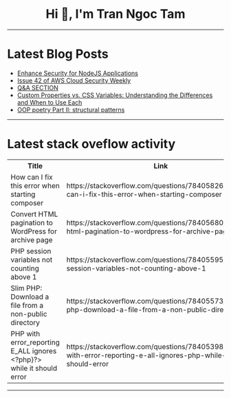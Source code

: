 <h1 align="center">Hi 👋, I'm Tran Ngoc Tam</h1>

---

# Latest Blog Posts 
<!-- BLOG-POST-LIST:START -->
- [Enhance Security for NodeJS Applications](https://dev.to/chauhoangminhnguyen/enhance-security-for-nodejs-applications-395b)
- [Issue 42 of AWS Cloud Security Weekly](https://dev.to/aws-builders/issue-42-of-aws-cloud-security-weekly-3m8b)
- [Q&amp;A SECTION](https://dev.to/pearlodi/qa-section-52di)
- [Custom Properties vs. CSS Variables: Understanding the Differences and When to Use Each](https://dev.to/ibiyeyellowe/custom-properties-vs-css-variables-understanding-the-differences-and-when-to-use-each-4om4)
- [OOP poetry Part II: structural patterns](https://dev.to/eatyourabstractions/oop-poetry-part-ii-structural-patterns-22n8)
<!-- BLOG-POST-LIST:END -->

---

# Latest stack oveflow activity
<table>
  <tr><th>Title</th><th>Link</th></tr>
  <!-- STACKOVERFLOW:START --><tr><td>How can I fix this error when starting composer</td><td>https://stackoverflow.com/questions/78405826/how-can-i-fix-this-error-when-starting-composer</td></tr><tr><td>Convert HTML pagination to WordPress for archive page</td><td>https://stackoverflow.com/questions/78405680/convert-html-pagination-to-wordpress-for-archive-page</td></tr><tr><td>PHP session variables not counting above 1</td><td>https://stackoverflow.com/questions/78405595/php-session-variables-not-counting-above-1</td></tr><tr><td>Slim PHP: Download a file from a non-public directory</td><td>https://stackoverflow.com/questions/78405573/slim-php-download-a-file-from-a-non-public-directory</td></tr><tr><td>PHP with error_reporting E_ALL ignores &lt;?php}?&gt; while it should error</td><td>https://stackoverflow.com/questions/78405398/php-with-error-reporting-e-all-ignores-php-while-it-should-error</td></tr><!-- STACKOVERFLOW:END -->
</table>

---


